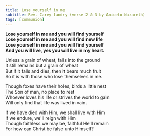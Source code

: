 ```yaml
---
title: Lose yourself in me
subtitle: Rev. Carey landry (verse 2 & 3 by Aniceto Nazareth)
tags: [communion]
---
```


**Lose yourself in me and you will find yourself   
Lose yourself in me and you will find new life   
Lose yourself in me and you will find yourself   
And you will live, yes you will live in my heart.**

Unless a grain of wheat, falls into the ground   
It still remains but a grain of wheat   
But if it falls and dies, then it bears much fruit   
So it is with those who lose themselves in me.

Though foxes have their holes, birds a little nest   
The Son of man, no place to rest   
Whoever loves his life or strives the world to gain   
Will only find that life was lived in vain.

If we have died with Him, we shall live with Him   
If we endure, we'll reign with Him   
Though faithless we may be, faithful He'll remain   
For how can Christ be false unto Himself?
